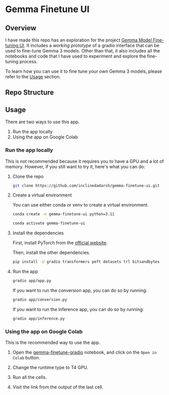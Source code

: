 # Gemma Finetune UI

## Overview
I have made this repo has an exploration for the project [Gemma Model Fine-tuning UI](https://gist.github.com/dynamicwebpaige/92f7739ad69d2863ac7e2032fe52fbad#11-gemma-model-projects-). It includes a _working prototype_ of a gradio interface that can be used to fine-tune Gemma 3 models. Other than that, it also includes all the notebooks and code that I have used to experiment and explore the fine-tuning process.

To learn how you can use it to fine tune your own Gemma 3 models, please refer to the [Usage](#usage) section.

## Repo Structure

## Usage

There are two ways to use this app. 

1. Run the app locally
2. Using the app on Google Colab

### Run the app locally

This is not recommended because it requires you to have a GPU and a lot of memory. However, if you still want to try it, here's what you can do:

1. Clone the repo

    ```bash
    git clone https://github.com/inclinedadarsh/gemma-finetune-ui.git
    ```

2. Create a virtual environment

    You can use either conda or venv to create a virtual environment.

    ```bash
    conda create -n gemma-finetune-ui python=3.11
    ```

    ```bash
    conda activate gemma-finetune-ui
    ```

3. Install the dependencies

    First, install PyTorch from the [official website](https://pytorch.org/get-started/locally/).

    Then, install the other dependencies.

    ```bash
    pip install -U gradio transformers peft datasets trl bitsandbytes
    ```

4. Run the app

    ```bash
    gradio app/app.py
    ```

    If you want to run the conversion app, you can do so by running:

    ```bash
    gradio app/conversion.py
    ```

    If you want to run the inference app, you can do so by running:

    ```bash
    gradio app/inference.py
    ```


### Using the app on Google Colab

This is the recommended way to use the app.

1. Open the [gemma-finetune-gradio](./notebooks/app/gemma-finetune-gradio.ipynb) notebook, and click on the `Open in Colab` button.

2. Change the runtime type to T4 GPU.

3. Run all the cells.

4. Visit the link from the output of the last cell.












